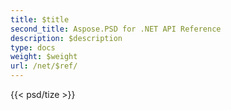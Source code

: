 ```yaml
---
title: $title
second_title: Aspose.PSD for .NET API Reference
description: $description
type: docs
weight: $weight
url: /net/$ref/
---
```

{{< psd/tize >}}